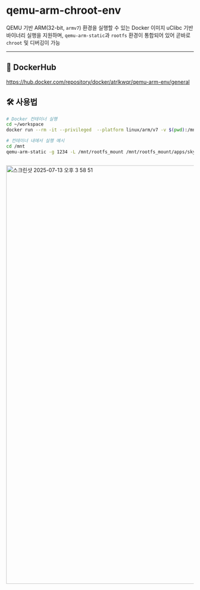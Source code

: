 # qemu-arm-chroot-env

QEMU 기반 ARM(32-bit, `armv7`) 환경을 실행할 수 있는 Docker 이미지
uClibc 기반 바이너리 실행을 지원하며, `qemu-arm-static`과 `rootfs` 환경이 통합되어 있어 곧바로 `chroot` 및 디버깅이 가능

---

## 🐳 DockerHub

https://hub.docker.com/repository/docker/atrlkwqr/qemu-arm-env/general


## 🛠 사용법

```bash
# Docker 컨테이너 실행
cd ~/workspace
docker run --rm -it --privileged  --platform linux/arm/v7 -v $(pwd):/mnt atrlkwqr/qemu-arm-env:latest

# 컨테이너 내에서 실행 예시
cd /mnt
qemu-arm-static -g 1234 -L /mnt/rootfs_mount /mnt/rootfs_mount/apps/skyeye/bin/kylin -f /exploit.json -l 3



```
<img width="1792" height="1120" alt="스크린샷 2025-07-13 오후 3 58 51" src="https://github.com/user-attachments/assets/b12d6bcd-699f-4b5a-b7d8-004d5481ce37" />

